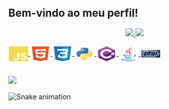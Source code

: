 ## Bem-vindo ao meu perfil!
<div align="center">
  <a href="https://github.com/NDM01">
  <img height="180em" src="https://github-readme-stats.vercel.app/api?username=NDM01&show_icons=true&theme=dracula&include_all_commits=true&count_private=true"/>
  <img height="180em" src="https://github-readme-stats.vercel.app/api/top-langs/?username=NDM01&layout=compact&langs_count=7&theme=dracula"/>
</div>
<div style="display: inline_block"><br>
  <img align="center" alt="" height="30" width="40" src="https://raw.githubusercontent.com/devicons/devicon/master/icons/javascript/javascript-plain.svg">
  <!-- <img align="center" alt="Rafa-Ts" height="30" width="40" src="https://raw.githubusercontent.com/devicons/devicon/master/icons/typescript/typescript-plain.svg"> -->
  <!-- <img align="center" alt="Rafa-React" height="30" width="40" src="https://raw.githubusercontent.com/devicons/devicon/master/icons/react/react-original.svg"> -->
  <img align="center" alt="" height="30" width="40" src="https://raw.githubusercontent.com/devicons/devicon/master/icons/html5/html5-original.svg">
  <img align="center" alt="" height="30" width="40" src="https://raw.githubusercontent.com/devicons/devicon/master/icons/css3/css3-original.svg">
  <img align="center" alt="" height="30" width="40" src="https://raw.githubusercontent.com/devicons/devicon/master/icons/python/python-original.svg">
  <img align="center" alt="" height="30" width="40" src="https://raw.githubusercontent.com/devicons/devicon/master/icons/csharp/csharp-original.svg">
  <img align="center" alt="" height="30" width="40" src="https://raw.githubusercontent.com/devicons/devicon/master/icons/java/java-original.svg">
    <img align="center" alt="" height="30" width="40" src="https://raw.githubusercontent.com/devicons/devicon/master/icons/php/php-original.svg">


  <!-- <img align="right" alt="Rafa-pic" height="150" style="border-radius:50px;" src="https://media.discordapp.net/attachments/639956127056134178/890373478988013628/Publicacoes_Instagram_1_1.png?width=676&height=676"> -->
</div>
  
  ##
 
<div> 
  <!-- <a href="https://instagram.com/NDM01" target="_blank"><img src="https://img.shields.io/badge/-Instagram-%23E4405F?style=for-the-badge&logo=instagram&logoColor=white" target="_blank"></a>
  <a href="https://www.twitch.tv/NDM01i" target="_blank"><img src="https://img.shields.io/badge/Twitch-9146FF?style=for-the-badge&logo=twitch&logoColor=white" target="_blank"></a>
  <a href="https://discord.gg/wagxzStdcR" target="_blank"><img src="https://img.shields.io/badge/Discord-7289DA?style=for-the-badge&logo=discord&logoColor=white" target="_blank"></a>  -->
  <a href = "mailto:2004ndof@gmail.com"><img src="https://img.shields.io/badge/-Gmail-%23333?style=for-the-badge&logo=gmail&logoColor=white" target="_blank"></a>
  <!-- <a href="https://www.linkedin.com/in/rafaella-ballerini-45875016a" target="_blank"><img src="https://img.shields.io/badge/-LinkedIn-%230077B5?style=for-the-badge&logo=linkedin&logoColor=white" target="_blank"></a>  -->
 
  ![Snake animation](https://github.com/NDM01/NDM01/blob/output/github-contribution-grid-snake.svg)
 
</div>